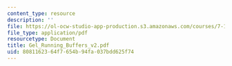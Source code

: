```yaml
---
content_type: resource
description: ''
file: https://ol-ocw-studio-app-production.s3.amazonaws.com/courses/7-13-experimental-microbial-genetics-fall-2003/8081162364f7654b94fa037bdd625f74_Gel_Running_Buffers_v2.pdf
file_type: application/pdf
resourcetype: Document
title: Gel_Running_Buffers_v2.pdf
uid: 80811623-64f7-654b-94fa-037bdd625f74
---
```


